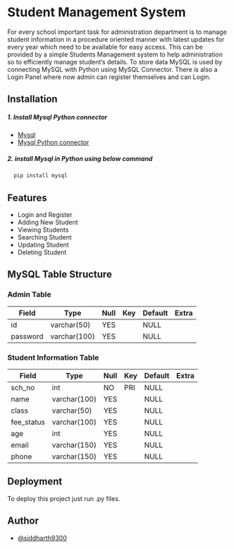 
# Student Management System

For every school important task for administration department is to manage student information in a procedure oriented manner with latest updates for every year which need to be available for easy access. This can be provided by a simple Students Management system to help administration so to efficiently manage student’s details. To store data MySQL is used by connecting MySQL with Python using MySQL Connector. There is also a Login Panel where now admin can register themselves and can Login.

## Installation

##### 1. Install Mysql Python connector 

- [Mysql](https://dev.mysql.com/downloads/mysql/)
- [Mysql Python connector](https://dev.mysql.com/downloads/connector/python/)
 
##### 2. install Mysql in Python using below command
  ```bash
    pip install mysql
  ```
    
## Features
- Login and Register
- Adding New Student
- Viewing Students
- Searching Student
- Updating Student
- Deleting Student
  
## MySQL Table Structure


### Admin Table

| Field    | Type         | Null | Key | Default | Extra |
|----------|--------------|------|-----|---------|-------|
| id       | varchar(50)  | YES  |     | NULL    |       |
| password | varchar(100) | YES  |     | NULL    |       |
 


### Student Information Table

| Field      | Type         | Null | Key | Default | Extra |
|------------|--------------|------|-----|---------|-------|
| sch_no     | int          | NO   | PRI | NULL    |       |
| name       | varchar(100) | YES  |     | NULL    |       |
| class      | varchar(50)  | YES  |     | NULL    |       |
| fee_status | varchar(100) | YES  |     | NULL    |       |
| age        | int          | YES  |     | NULL    |       |
| email      | varchar(150) | YES  |     | NULL    |       |
| phone      | varchar(150) | YES  |     | NULL    |       |


## Deployment

To deploy this project just run .py files.



  
## Author

- [@siddharth9300](https://github.com/siddharth9300)

  
